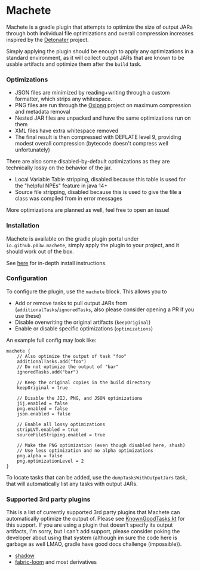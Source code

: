 # Machete

Machete is a gradle plugin that attempts to optimize the size of output JARs
through both individual file optimizations and overall compression increases inspired by the [Detonater](https://github.com/EnnuiL/Detonater) project.

Simply applying the plugin should be enough to apply any optimizations in a standard environment,
as it will collect output JARs that are known to be usable artifacts and optimize them after the `build` task.

### Optimizations

- JSON files are minimized by reading+writing through a custom formatter, which strips any whitespace.
- PNG files are run through the [Oxipng](https://github.com/shssoichiro/oxipng) project on maximum compression and metadata removal
- Nested JAR files are unpacked and have the same optimizations run on them
- XML files have extra whitespace removed
- The final result is then compressed with DEFLATE level 9, providing modest overall compression (bytecode doesn't compress well unfortunately)

There are also some disabled-by-default optimizations as they are technically lossy on the behavior of the jar.

- Local Variable Table stripping, disabled because this table is used for the "helpful NPEs" feature in java 14+
- Source file stripping, disabled because this is used to give the file a class was compiled from in error messages

More optimizations are planned as well, feel free to open an issue!

### Installation

Machete is available on the gradle plugin portal under `io.github.p03w.machete`, simply apply
the plugin to your project, and it should work out of the box.

See [here](https://plugins.gradle.org/plugin/io.github.p03w.machete) for in-depth install instructions.

### Configuration

To configure the plugin, use the `machete` block. This allows you to

- Add or remove tasks to pull output JARs from (`additionalTasks`/`ignoredTasks`, also please consider opening a PR if you use these)
- Disable overwriting the original artifacts (`keepOriginal`)
- Enable or disable specific optimizations (`optimizations`)

An example full config may look like:
```
machete {
    // Also optimize the output of task "foo"
    additionalTasks.add("foo")
    // Do not optimize the output of "bar"
    ignoredTasks.add("bar")
    
    // Keep the original copies in the build directory
    keepOriginal = true
    
    // Disable the JIJ, PNG, and JSON optimizations
    jij.enabled = false
    png.enabled = false
    json.enabled = false
    
    // Enable all lossy optimizations
    stripLVT.enabled = true
    sourceFileStriping.enabled = true
    
    // Make the PNG optimization (even though disabled here, shush)
    // Use less optimization and no alpha optimizations
    png.alpha = false
    png.optimizationLevel = 2
}
```

To locate tasks that can be added, use the `dumpTasksWithOutputJars` task, that will automatically list any tasks with output JARs.

### Supported 3rd party plugins

This is a list of currently supported 3rd party plugins that Machete can automatically optimize the output of.
Please see [KnownGoodTasks.kt](https://github.com/P03W/Machete/blob/master/src/main/kotlin/io/github/p03w/machete/util/KnownGoodTasks.kt) for this support.
If you are using a plugin that doesn't specify its output artifacts, I'm sorry, but I can't add support,
please consider poking the developer about using that system (although im sure the code here is garbage as well LMAO,
gradle have good docs challenge (impossible)).

- [shadow](https://github.com/johnrengelman/shadow)
- [fabric-loom](https://github.com/FabricMC/fabric-loom/) and most derivatives
